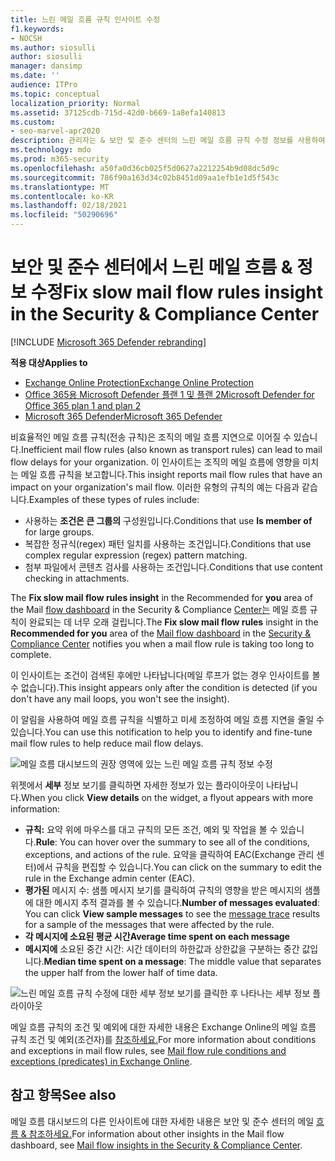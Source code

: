 ```yaml
---
title: 느린 메일 흐름 규칙 인사이트 수정
f1.keywords:
- NOCSH
ms.author: siosulli
author: siosulli
manager: dansimp
ms.date: ''
audience: ITPro
ms.topic: conceptual
localization_priority: Normal
ms.assetid: 37125cdb-715d-42d0-b669-1a8efa140813
ms.custom:
- seo-marvel-apr2020
description: 관리자는 & 보안 및 준수 센터의 느린 메일 흐름 규칙 수정 정보를 사용하여 조직에서 비효율적 또는 손상된 메일 흐름 규칙(전송 규칙)을 식별하고 수정하는 방법을 알 수 있습니다.
ms.technology: mdo
ms.prod: m365-security
ms.openlocfilehash: a50fa0d36cb025f5d0627a2212254b9d08dc5d9c
ms.sourcegitcommit: 786f90a163d34c02b8451d09aa1efb1e1d5f543c
ms.translationtype: MT
ms.contentlocale: ko-KR
ms.lasthandoff: 02/18/2021
ms.locfileid: "50290696"
---
```

# <a name="fix-slow-mail-flow-rules-insight-in-the-security--compliance-center"></a><span data-ttu-id="a314b-103">보안 및 준수 센터에서 느린 메일 흐름 & 정보 수정</span><span class="sxs-lookup"><span data-stu-id="a314b-103">Fix slow mail flow rules insight in the Security & Compliance Center</span></span>

[!INCLUDE [Microsoft 365 Defender rebranding](../includes/microsoft-defender-for-office.md)]

<span data-ttu-id="a314b-104">**적용 대상**</span><span class="sxs-lookup"><span data-stu-id="a314b-104">**Applies to**</span></span>
- [<span data-ttu-id="a314b-105">Exchange Online Protection</span><span class="sxs-lookup"><span data-stu-id="a314b-105">Exchange Online Protection</span></span>](exchange-online-protection-overview.md)
- [<span data-ttu-id="a314b-106">Office 365용 Microsoft Defender 플랜 1 및 플랜 2</span><span class="sxs-lookup"><span data-stu-id="a314b-106">Microsoft Defender for Office 365 plan 1 and plan 2</span></span>](office-365-atp.md)
- [<span data-ttu-id="a314b-107">Microsoft 365 Defender</span><span class="sxs-lookup"><span data-stu-id="a314b-107">Microsoft 365 Defender</span></span>](../mtp/microsoft-threat-protection.md)

<span data-ttu-id="a314b-108">비효율적인 메일 흐름 규칙(전송 규칙)은 조직의 메일 흐름 지연으로 이어질 수 있습니다.</span><span class="sxs-lookup"><span data-stu-id="a314b-108">Inefficient mail flow rules (also known as transport rules) can lead to mail flow delays for your organization.</span></span> <span data-ttu-id="a314b-109">이 인사이트는 조직의 메일 흐름에 영향을 미치는 메일 흐름 규칙을 보고합니다.</span><span class="sxs-lookup"><span data-stu-id="a314b-109">This insight reports mail flow rules that have an impact on your organization's mail flow.</span></span> <span data-ttu-id="a314b-110">이러한 유형의 규칙의 예는 다음과 같습니다.</span><span class="sxs-lookup"><span data-stu-id="a314b-110">Examples of these types of rules include:</span></span>

- <span data-ttu-id="a314b-111">사용하는 **조건은 큰 그룹의** 구성원입니다.</span><span class="sxs-lookup"><span data-stu-id="a314b-111">Conditions that use **Is member of** for large groups.</span></span>
- <span data-ttu-id="a314b-112">복잡한 정규식(regex) 패턴 일치를 사용하는 조건입니다.</span><span class="sxs-lookup"><span data-stu-id="a314b-112">Conditions that use complex regular expression (regex) pattern matching.</span></span>
- <span data-ttu-id="a314b-113">첨부 파일에서 콘텐츠 검사를 사용하는 조건입니다.</span><span class="sxs-lookup"><span data-stu-id="a314b-113">Conditions that use content checking in attachments.</span></span>

<span data-ttu-id="a314b-114">The **Fix slow mail flow rules insight** in the Recommended for **you** area of the Mail [flow dashboard](mail-flow-insights-v2.md) in the Security & Compliance [Center는](https://protection.office.com) 메일 흐름 규칙이 완료되는 데 너무 오래 걸립니다.</span><span class="sxs-lookup"><span data-stu-id="a314b-114">The **Fix slow mail flow rules** insight in the **Recommended for you** area of the [Mail flow dashboard](mail-flow-insights-v2.md) in the [Security & Compliance Center](https://protection.office.com) notifies you when a mail flow rule is taking too long to complete.</span></span>

<span data-ttu-id="a314b-115">이 인사이트는 조건이 검색된 후에만 나타납니다(메일 루프가 없는 경우 인사이트를 볼 수 없습니다).</span><span class="sxs-lookup"><span data-stu-id="a314b-115">This insight appears only after the condition is detected (if you don't have any mail loops, you won't see the insight).</span></span>

<span data-ttu-id="a314b-116">이 알림을 사용하여 메일 흐름 규칙을 식별하고 미세 조정하여 메일 흐름 지연을 줄일 수 있습니다.</span><span class="sxs-lookup"><span data-stu-id="a314b-116">You can use this notification to help you to identify and fine-tune mail flow rules to help reduce mail flow delays.</span></span>

![메일 흐름 대시보드의 권장 영역에 있는 느린 메일 흐름 규칙 정보 수정](../../media/mfi-fix-slow-mail-flow-rules.png)

<span data-ttu-id="a314b-118">위젯에서 **세부** 정보 보기를 클릭하면 자세한 정보가 있는 플라이아웃이 나타납니다.</span><span class="sxs-lookup"><span data-stu-id="a314b-118">When you click **View details** on the widget, a flyout appears with more information:</span></span>

- <span data-ttu-id="a314b-119">**규칙:** 요약 위에 마우스를 대고 규칙의 모든 조건, 예외 및 작업을 볼 수 있습니다.</span><span class="sxs-lookup"><span data-stu-id="a314b-119">**Rule**: You can hover over the summary to see all of the conditions, exceptions, and actions of the rule.</span></span> <span data-ttu-id="a314b-120">요약을 클릭하여 EAC(Exchange 관리 센터)에서 규칙을 편집할 수 있습니다.</span><span class="sxs-lookup"><span data-stu-id="a314b-120">You can click on the summary to edit the rule in the Exchange admin center (EAC).</span></span>
- <span data-ttu-id="a314b-121">**평가된** 메시지 수: 샘플  메시지 보기를 클릭하여 [](message-trace-scc.md) 규칙의 영향을 받은 메시지의 샘플에 대한 메시지 추적 결과를 볼 수 있습니다.</span><span class="sxs-lookup"><span data-stu-id="a314b-121">**Number of messages evaluated**: You can click **View sample messages** to see the [message trace](message-trace-scc.md) results for a sample of the messages that were affected by the rule.</span></span>
- <span data-ttu-id="a314b-122">**각 메시지에 소요된 평균 시간**</span><span class="sxs-lookup"><span data-stu-id="a314b-122">**Average time spent on each message**</span></span>
- <span data-ttu-id="a314b-123">**메시지에** 소요된 중간 시간: 시간 데이터의 하한값과 상한값을 구분하는 중간 값입니다.</span><span class="sxs-lookup"><span data-stu-id="a314b-123">**Median time spent on a message**: The middle value that separates the upper half from the lower half of time data.</span></span>

![느린 메일 흐름 규칙 수정에 대한 세부 정보 보기를 클릭한 후 나타나는 세부 정보 플라이아웃](../../media/mfi-fix-slow-mail-flow-rules-details.png)

<span data-ttu-id="a314b-125">메일 흐름 규칙의 조건 및 예외에 대한 자세한 내용은 Exchange Online의 메일 흐름 규칙 조건 및 예외(조건자)를 [참조하세요.](https://docs.microsoft.com/Exchange/security-and-compliance/mail-flow-rules/conditions-and-exceptions)</span><span class="sxs-lookup"><span data-stu-id="a314b-125">For more information about conditions and exceptions in mail flow rules, see [Mail flow rule conditions and exceptions (predicates) in Exchange Online](https://docs.microsoft.com/Exchange/security-and-compliance/mail-flow-rules/conditions-and-exceptions).</span></span>

## <a name="see-also"></a><span data-ttu-id="a314b-126">참고 항목</span><span class="sxs-lookup"><span data-stu-id="a314b-126">See also</span></span>

<span data-ttu-id="a314b-127">메일 흐름 대시보드의 다른 인사이트에 대한 자세한 내용은 보안 및 준수 센터의 메일 [흐름 & 참조하세요.](mail-flow-insights-v2.md)</span><span class="sxs-lookup"><span data-stu-id="a314b-127">For information about other insights in the Mail flow dashboard, see [Mail flow insights in the Security & Compliance Center](mail-flow-insights-v2.md).</span></span>
